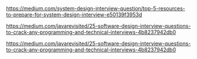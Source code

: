 https://medium.com/system-design-interview-question/top-5-resources-to-prepare-for-system-design-interview-e50139f3953d

https://medium.com/javarevisited/25-software-design-interview-questions-to-crack-any-programming-and-technical-interviews-4b8237942db0

https://medium.com/javarevisited/25-software-design-interview-questions-to-crack-any-programming-and-technical-interviews-4b8237942db0
